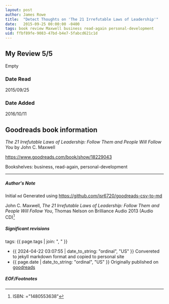 ```yaml
---
layout: post
author: James Rowe
title:  "Detect Thoughts on 'The 21 Irrefutable Laws of Leadership'"
date:   2015-09-25 00:00:00 -0400
tags: book review Maxwell business read-again personal-development
uid: ffbf89fe-9083-47bd-b4e7-5fabcd621c1d
---
```


<!-- highly dependent on how you personally use jekyll templates, and how you want this to show up -->
<!-- escape any jekyll keys with double brackets -->

## My Review 5/5

Empty

### Date Read
2015/09/25

### Date Added
2016/10/11

## Goodreads book information

*The 21 Irrefutable Laws of Leadership: Follow Them and People Will Follow You* by John C. Maxwell

https://www.goodreads.com/book/show/18229043

Bookshelves: business, read-again, personal-development

---

##### Author's Note

Initial `md` Generated using https://github.com/jsr6720/goodreads-csv-to-md

John C. Maxwell, *The 21 Irrefutable Laws of Leadership: Follow Them and People Will Follow You*,  Thomas Nelson on Brilliance Audio 2013 (Audio CD)[^1]

##### Significant revisions

tags: {{ page.tags | join: ", " }} <!-- todo move this somewhere -->

- {{ 2024-04-22 03:07:55 | date_to_string: "ordinal", "US" }} Convereted to jekyll markdown format and copied to personal site
- {{ page.date | date_to_string: "ordinal", "US" }} Originally published on [goodreads](https://www.goodreads.com)

##### EOF/Footnotes

[^1]: ISBN: ="1480553638"